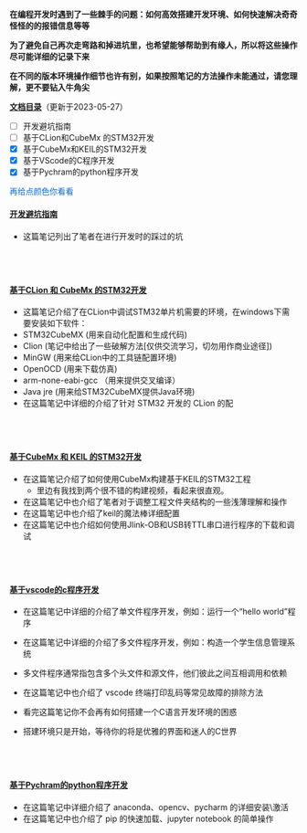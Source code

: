 **在编程开发时遇到了一些棘手的问题：如何高效搭建开发环境、如何快速解决奇奇怪怪的的报错信息等等**

**为了避免自己再次走弯路和掉进坑里，也希望能够帮助到有缘人，所以将这些操作尽可能详细的记录下来**

**在不同的版本环境操作细节也许有别，如果按照笔记的方法操作未能通过，请您理解，更不要钻入牛角尖**

**[文档目录](#jump1)**（更新于2023-05-27）
- [ ] 开发避坑指南
- [ ] 基于CLion和CubeMx 的STM32开发
- [X] 基于CubeMx和KEIL的STM32开发
- [x] 基于VScode的C程序开发
- [x] 基于Pychram的python程序开发

<span  style="color: #0969DA; ">再给点颜色你看看</span> 
&emsp;

#### <a id="jump1"> [开发避坑指南](https://note.youdao.com/s/Ia47aSut)</a>
- 这篇笔记列出了笔者在进行开发时的踩过的坑

&emsp;
---
#### [基于CLion 和 CubeMx 的STM32开发](https://note.youdao.com/s/OiOrOPUA)
- 这篇笔记介绍了在CLion中调试STM32单片机需要的环境，在windows下需要安装如下软件：
- STM32CubeMX   (用来自动化配置和生成代码)
-  Clion    (笔记中给出了一些破解方法[仅供交流学习，切勿用作商业途径])
-  MinGW    (用来给CLion中的工具链配置环境)
-  OpenOCD     (用来下载仿真)
-  arm-none-eabi-gcc    （用来提供交叉编译）
-  Java jre    (用来给STM32CubeMX提供Java环境)
- 在这篇笔记中详细的介绍了针对 STM32 开发的 CLion 的配

&emsp;
---
#### [基于CubeMx 和 KEIL 的STM32开发](https://note.youdao.com/s/OiOrOPUA)
- 在这篇笔记介绍了如何使用CubeMx构建基于KEIL的STM32工程
  - 里边有我找到两个很不错的构建视频，看起来很直观。 
- 在这篇笔记中也介绍了笔者对于调整工程文件夹结构的一些浅薄理解和操作
- 在这篇笔记中也介绍了keil的魔法棒详细配置
- 在这篇笔记中也介绍如何使用Jlink-OB和USB转TTL串口进行程序的下载和调试

&emsp;
---
#### [基于vscode的c程序开发](https://note.youdao.com/s/CisHoFe)
- 在这篇笔记中详细的介绍了单文件程序开发，例如：运行一个“hello world”程序

- 在这篇笔记中详细的介绍了多文件程序开发，例如：构造一个学生信息管理系统
- 多文件程序通常指包含多个头文件和源文件，他们彼此之间互相调用和依赖
- 在这篇笔记中也介绍了 vscode 终端打印乱码等常见故障的排除方法
- 看完这篇笔记你不会再有如何搭建一个C语言开发环境的困惑
- 搭建环境只是开始，等待你的将是优雅的界面和迷人的C世界 

&emsp;
---
#### [基于Pychram的python程序开发](https://note.youdao.com/s/QRXR7oEg)
- 在这篇笔记中详细介绍了 anaconda、opencv、pycharm 的详细安装\激活
- 在这篇笔记中也介绍了 pip 的快速加载、jupyter notebook 的简单操作

&emsp;
---


